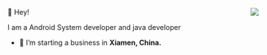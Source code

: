👻 Hey!
<img align="right" src="https://github-readme-stats.vercel.app/api?username=willpyshan13&show_icons=true&icon_color=0366d6&text_color=24292e&bg_color=ffffff&hide_title=true&count_private=true&include_all_commits=true" />

I am a Android System developer and java developer

- 🔭 I’m starting a business in <b>Xiamen, China.</b>



